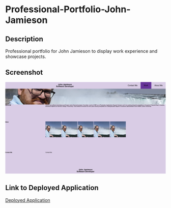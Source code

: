 # Professional-Portfolio-John-Jamieson

## Description

Professional portfolio for John Jamieson to display work experience and showcase projects.

## Screenshot

![Demo Screenshot](assets/images/screenshot.png)

## Link to Deployed Application

[Deployed Application](https://crusaderjohn.github.io/Professional-Portfolio-John-Jamieson-V2/)